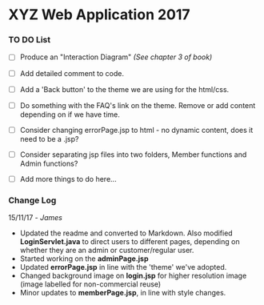 # XYZ Web Application 2017


### TO DO List
- [ ] Produce an "Interaction Diagram" _(See chapter 3 of book)_
- [ ] Add detailed comment to code.
- [ ] Add a 'Back button' to the theme we are using for the html/css.
- [ ] Do something with the FAQ's link on the theme. Remove or add content depending on if we have time.
- [ ] Consider changing errorPage.jsp to html - no dynamic content, does it need to be a .jsp?
- [ ] Consider separating jsp files into two folders, Member functions and Admin functions?
- [ ] Add more things to do here...


### Change Log

15/11/17 - _James_
* Updated the readme and converted to Markdown. Also modified **LoginServlet.java** to direct users to different pages, depending on whether they are an admin or customer/regular user.
* Started working on the **adminPage.jsp**
* Updated **errorPage.jsp** in line with the 'theme' we've adopted.
* Changed background image on **login.jsp** for higher resolution image (image labelled for non-commercial reuse)
* Minor updates to **memberPage.jsp**, in line with style changes.
